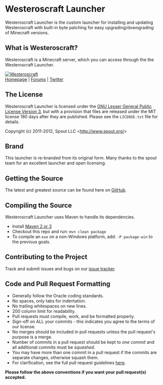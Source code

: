 Westeroscraft Launcher
===================
Westeroscraft Launcher is the custom launcher for installing and updating Westeroscraft with built-in byte patching for easy upgrading/downgrading of Minecraft versions.

## What is Westeroscraft?
Westeroscraft is a Minecraft server, which you can access through the the Westeroscraft Launcher.

[![Westeroscraft][Logo]][Homepage]  
[Homepage] | [Forums] | [Twitter]

## The License
Westeroscraft Launcher is licensed under the [GNU Lesser General Public License Version 3][License], but with a provision that files are released under the MIT license 180 days after they are published. Please see the `LICENSE.txt` file for details.

Copyright (c) 2011-2012, Spout LLC <<http://www.spout.org/>>

## Brand
This launcher is re-branded from its original form. Many thanks to the spout team for an excellent launcher and open licensing.

## Getting the Source
The latest and greatest source can be found here on [GitHub][Source].

## Compiling the Source
Westeroscraft Launcher uses Maven to handle its dependencies.

* Install [Maven 2 or 3](http://maven.apache.org/download.html)
* Checkout this repo and run: `mvn clean package`
* To compile an `exe` on a non-Windows platform, add: `-P package-win` to the previous goals.

## Contributing to the Project
Track and submit issues and bugs on our [issue tracker][Issues].  

## Code and Pull Request Formatting
* Generally follow the Oracle coding standards.
* No spaces, only tabs for indentation.
* No trailing whitespaces on new lines.
* 200 column limit for readability.
* Pull requests must compile, work, and be formatted properly.
* Sign-off on ALL your commits - this indicates you agree to the terms of our license.
* No merges should be included in pull requests unless the pull request's purpose is a merge.
* Number of commits in a pull request should be kept to *one commit* and all additional commits must be *squashed*.
* You may have more than one commit in a pull request if the commits are separate changes, otherwise squash them.
* For clarification, see the full pull request guidelines [here](http://spout.in/prguide).

**Please follow the above conventions if you want your pull request(s) accepted.**

[Logo]: http://files.enjin.com/403550/westeroscraftbanner.png
[Homepage]: http://westeroscraft.com
[Forums]: http://www.westeroscraft.com/forum
[License]: http://cdn.spout.org/license/spoutv1.txt
[Source]: https://github.com/GameOfBlocks/WesteroscraftLauncher
[Issues]: http://github.com/GameOfBlocks/WesteroscraftLauncher/issues
[Twitter]: http://twitter.com/WesterosCraft